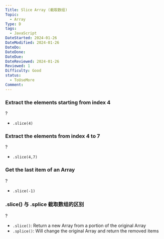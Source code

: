```yaml
---
Title: Slice Array (截取数组)
Topic:
  - Array
Type: D
tags:
  - JavaScript
DateStarted: 2024-01-26
DateModified: 2024-01-26
DateDo:
DateDone:
DateDue:
DateReviewed: 2024-01-26
Reviewed: 1
Difficulty: Good
status:
  - ToUseMore
Comment:
---
```

### Extract the elements starting from index 4
?
- `.slice(4)`
<!--SR:!2024-01-31,2,230-->

### Extract the elements from index 4 to 7
?
- `.slice(4,7)`
<!--SR:!2024-02-04,6,250-->

### Get the last item of an Array
?
- `.slice(-1)`
<!--SR:!2024-01-31,2,230-->

### .slice() 与 .splice 截取数组的区别
?
- `.slice()`: Return a new Array from a portion of the original Array
- `.splice()`: Will change the original Array and return the removed items
<!--SR:!2024-01-31,2,230-->


